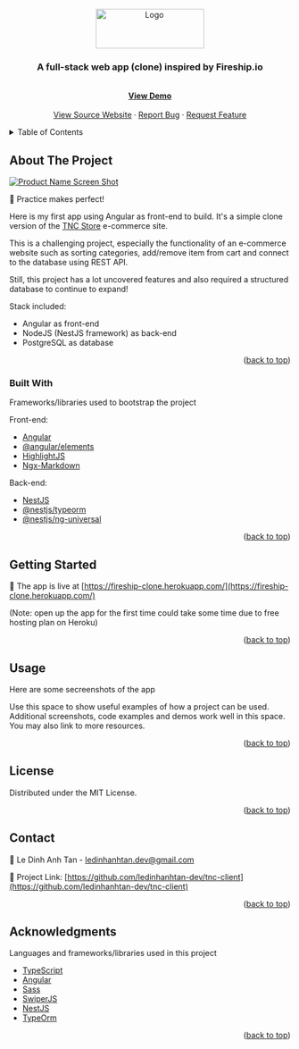<div id="top"></div>
<!--
*** Thanks for checking out the Best-README-Template. If you have a suggestion
*** that would make this better, please fork the repo and create a pull request
*** or simply open an issue with the tag "enhancement".
*** Don't forget to give the project a star!
*** Thanks again! Now go create something AMAZING! :D
-->

<!-- PROJECT LOGO -->
<br />
<div align="center">
  <a href="https://tnc-clone.web.app/">
    <img src="https://user-images.githubusercontent.com/88238288/137060262-78ed6756-c53b-434d-9206-20bb41a6cb6e.png" alt="Logo" width="194" height="71">
  </a>

  <h3 align="center">A full-stack web app (clone) inspired by Fireship.io</h3>

  <p align="center">
    <br />
    <a href="https://fireship-clone.herokuapp.com/"><strong>View Demo</strong></a>
    <br />
    <br />
    <a href="https://fireship.io/">View Source Website</a>
    ·
    <a href="https://github.com/ledinhanhtan-dev/fireship-clone/issues">Report Bug</a>
    ·
    <a href="https://github.com/ledinhanhtan-dev/fireship-clone/issues">Request Feature</a>
  </p>
</div>

<!-- TABLE OF CONTENTS -->
<details>
  <summary>Table of Contents</summary>
  <ol>
    <li>
      <a href="#about-the-project">About The Project</a>
      <ul>
        <li><a href="#built-with">Built With</a></li>
      </ul>
    </li>
    <li>
      <a href="#getting-started">Getting Started</a>
      <ul>
        <li><a href="#prerequisites">Prerequisites</a></li>
        <li><a href="#installation">Installation</a></li>
      </ul>
    </li>
    <li><a href="#usage">Usage</a></li>
    <li><a href="#roadmap">Roadmap</a></li>
    <li><a href="#contributing">Contributing</a></li>
    <li><a href="#license">License</a></li>
    <li><a href="#contact">Contact</a></li>
    <li><a href="#acknowledgments">Acknowledgments</a></li>
  </ol>
</details>

<!-- ABOUT THE PROJECT -->

## About The Project

[![Product Name Screen Shot][product-screenshot]](https://tnc-clone.web.app/)

🚀 Practice makes perfect!

Here is my first app using Angular as front-end to build. It's a simple clone version of the [TNC Store](https://www.tncstore.vn/) e-commerce site.

This is a challenging project, especially the functionality of an e-commerce website such as sorting categories, add/remove item from cart and connect to the database using REST API.

Still, this project has a lot uncovered features and also required a structured database to continue to expand!

Stack included:

- Angular as front-end
- NodeJS (NestJS framework) as back-end
- PostgreSQL as database

<p align="right">(<a href="#top">back to top</a>)</p>

### Built With

Frameworks/libraries used to bootstrap the project

Front-end:
- [Angular](https://angular.io/)
- [@angular/elements](https://angular.io/api/elements)
- [HighlightJS](https://highlightjs.org/)
- [Ngx-Markdown](https://www.npmjs.com/package/ngx-markdown)

Back-end:
- [NestJS](https://nestjs.com/)
- [@nestjs/typeorm](https://www.npmjs.com/package/@nestjs/typeorm)
- [@nestjs/ng-universal](https://www.npmjs.com/package/@nestjs/ng-universal)

<p align="right">(<a href="#top">back to top</a>)</p>

<!-- GETTING STARTED -->

## Getting Started

🚀 The app is live at [https://fireship-clone.herokuapp.com/](https://fireship-clone.herokuapp.com/)

(Note: open up the app for the first time could take some time due to free hosting plan on Heroku)

<p align="right">(<a href="#top">back to top</a>)</p>

<!-- USAGE EXAMPLES -->

## Usage

Here are some secreenshots of the app

Use this space to show useful examples of how a project can be used. Additional screenshots, code examples and demos work well in this space. You may also link to more resources.

<p align="right">(<a href="#top">back to top</a>)</p>

<!-- LICENSE -->

## License

Distributed under the MIT License.

<p align="right">(<a href="#top">back to top</a>)</p>

<!-- CONTACT -->

## Contact

📧 Le Dinh Anh Tan - ledinhanhtan.dev@gmail.com

📌 Project Link: [https://github.com/ledinhanhtan-dev/tnc-client](https://github.com/ledinhanhtan-dev/tnc-client)

<p align="right">(<a href="#top">back to top</a>)</p>

<!-- ACKNOWLEDGMENTS -->

## Acknowledgments

Languages and frameworks/libraries used in this project

- [TypeScript](https://www.typescriptlang.org)
- [Angular](https://angular.io)
- [Sass](https://sass-lang.com)
- [SwiperJS](https://swiperjs.com)
- [NestJS](https://nestjs.com)
- [TypeOrm](https://typeorm.io)

<p align="right">(<a href="#top">back to top</a>)</p>

<!-- MARKDOWN LINKS & IMAGES -->
<!-- https://www.markdownguide.org/basic-syntax/#reference-style-links -->

[product-screenshot]: https://user-images.githubusercontent.com/88238288/136992447-59b2f92e-378f-4724-a314-9d1e77855493.png

